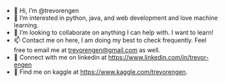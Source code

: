 - 👋 Hi, I’m @trevorengen
- 👀 I’m interested in python, java, and web development and love machine learning.
- 💞️ I’m looking to collaborate on anything I can help with. I want to learn!
- 📫 Contact me on here, I am doing my best to check frequently. Feel free to email me at trevorengen@gmail.com as well.
- 🔗 Connect with me on linkedin at https://www.linkedin.com/in/trevor-engen
- 🧪 Find me on kaggle at https://www.kaggle.com/trevorengen.
